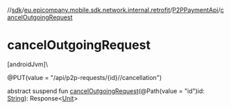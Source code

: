 //[sdk](../../../index.md)/[eu.epicompany.mobile.sdk.network.internal.retrofit](../index.md)/[P2PPaymentApi](index.md)/[cancelOutgoingRequest](cancel-outgoing-request.md)

# cancelOutgoingRequest

[androidJvm]\

@PUT(value = &quot;/api/p2p-requests/{id}//cancellation&quot;)

abstract suspend fun [cancelOutgoingRequest](cancel-outgoing-request.md)(@Path(value = &quot;id&quot;)id: [String](https://kotlinlang.org/api/latest/jvm/stdlib/kotlin/-string/index.html)): Response&lt;[Unit](https://kotlinlang.org/api/latest/jvm/stdlib/kotlin/-unit/index.html)&gt;
